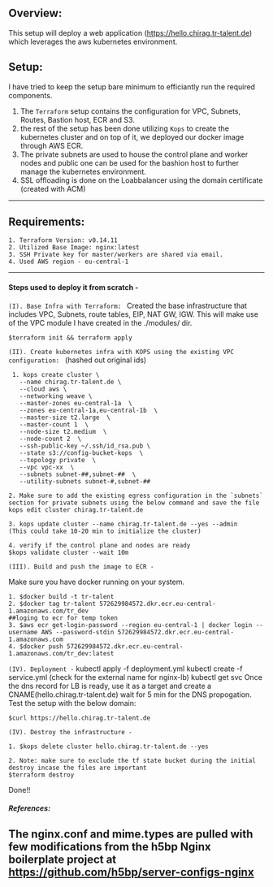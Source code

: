

##  Overview:
This setup will deploy a web application (https://hello.chirag.tr-talent.de) which leverages the aws kubernetes environment.

##  Setup:
I have tried to keep the setup bare minimum to efficiantly run the required components.
1. The `Terraform` setup contains the configuration for VPC, Subnets, Routes, Bastion host, ECR and S3.
2. the rest of the setup has been done utilizing `Kops` to create the kubernetes cluster and on top of it, we deployed our docker image through AWS ECR.
3. The private subnets are used to house the control plane and worker nodes and public one can be used for the bashion host to further manage the kubernetes environment.
4. SSL offloading is done on the Loabbalancer using the domain certificate (created with ACM)


------------

##  Requirements:
```
1. Terraform Version: v0.14.11
2. Utilized Base Image: nginx:latest
3. SSH Private key for master/workers are shared via email.
4. Used AWS region - eu-central-1
```


------------


#### Steps used to deploy it from scratch -

`(I). Base Infra with Terraform: `
Created the base infrastructure that includes VPC, Subnets, route tables, EIP, NAT GW, IGW.
This will make use of the VPC module I have created in the ./modules/ dir.
```
$terraform init && terraform apply
```
`(II). Create kubernetes infra with KOPS using the existing VPC configuration: ` (hashed out original ids)

```
 1. kops create cluster \
   --name chirag.tr-talent.de \
   --cloud aws \
   --networking weave \
   --master-zones eu-central-1a  \
   --zones eu-central-1a,eu-central-1b  \
   --master-size t2.large  \
   --master-count 1  \
   --node-size t2.medium  \
   --node-count 2  \
   --ssh-public-key ~/.ssh/id_rsa.pub \
   --state s3://config-bucket-kops  \
   --topology private  \
   --vpc vpc-xx  \
   --subnets subnet-##,subnet-##  \
   --utility-subnets subnet-#,subnet-##
   
2. Make sure to add the existing egress configuration in the `subnets` section for private subnets using the below command and save the file
kops edit cluster chirag.tr-talent.de

3. kops update cluster --name chirag.tr-talent.de --yes --admin
(This could take 10-20 min to initialize the cluster)

4. verify if the control plane and nodes are ready
$kops validate cluster --wait 10m
```


`(III). Build and push the image to ECR -`

Make sure you have docker running on your system.

```
1. $docker build -t tr-talent
2. $docker tag tr-talent 572629984572.dkr.ecr.eu-central-1.amazonaws.com/tr_dev
##loging to ecr for temp token
3. $aws ecr get-login-password --region eu-central-1 | docker login --username AWS --password-stdin 572629984572.dkr.ecr.eu-central-1.amazonaws.com
4. $docker push 572629984572.dkr.ecr.eu-central-1.amazonaws.com/tr_dev:latest
```

`(IV). Deployment -`
kubectl apply -f deployment.yml
kubectl create -f service.yml
(check for the external name for nginx-lb)
kubectl get svc
Once the dns record for LB is ready, use it as a target and create a CNAME(hello.chirag.tr-talent.de)
wait for 5 min for the DNS propogation.
Test the setup with the below domain:
```
$curl https://hello.chirag.tr-talent.de
```

`(IV). Destroy the infrastructure -`
```
1. $kops delete cluster hello.chirag.tr-talent.de --yes

2. Note: make sure to exclude the tf state bucket during the initial destroy incase the files are important
$terraform destroy
```
Done!!


##### References:
The nginx.conf and mime.types are pulled with few modifications from the h5bp Nginx boilerplate project at
https://github.com/h5bp/server-configs-nginx
------------




